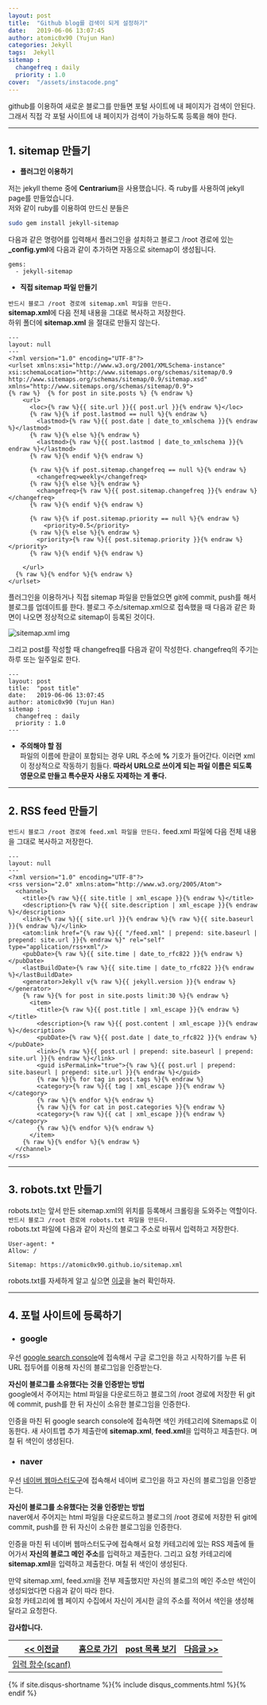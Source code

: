 ```yaml
---
layout: post
title:  "Github blog를 검색이 되게 설정하기"
date:   2019-06-06 13:07:45
author: atomic0x90 (Yujun Han)
categories: Jekyll
tags:  Jekyll
sitemap :
  changefreq : daily
  priority : 1.0
cover:  "/assets/instacode.png"
---
```


github를 이용하여 새로운 블로그를 만들면 포털 사이트에 내 페이지가 검색이 안된다. 
그래서 직접 각 포털 사이트에 내 페이지가 검색이 가능하도록 등록을 해야 한다.

---

## 1. sitemap 만들기

* **플러그인 이용하기**

저는 jekyll theme 중에 **Centrarium**을 사용했습니다. 
즉 ruby를 사용하여 jekyll page를 만들었습니다.  
저와 같이 ruby를 이용하여 만드신 분들은 
```bash
sudo gem install jekyll-sitemap
```

다음과 같은 명령어를 입력해서 플러그인을 설치하고 
블로그 /root 경로에 있는 **_config.yml**에 다음과 같이 추가하면 자동으로 sitemap이 생성됩니다.

```
gems:
  - jekyll-sitemap
```

* **직접 sitemap 파일 만들기**

`반드시 블로그 /root 경로에 sitemap.xml 파일을 만든다.`  
**sitemap.xml**에 다음 전체 내용을 그대로 복사하고 저장한다.  
하위 폴더에 **sitemap.xml** 을 절대로 만들지 않는다.

```
---
layout: null
---
<?xml version="1.0" encoding="UTF-8"?>
<urlset xmlns:xsi="http://www.w3.org/2001/XMLSchema-instance" xsi:schemaLocation="http://www.sitemaps.org/schemas/sitemap/0.9 http://www.sitemaps.org/schemas/sitemap/0.9/sitemap.xsd" xmlns="http://www.sitemaps.org/schemas/sitemap/0.9">
{% raw %}  {% for post in site.posts %} {% endraw %}
    <url>
      <loc>{% raw %}{{ site.url }}{{ post.url }}{% endraw %}</loc>
      {% raw %}{% if post.lastmod == null %}{% endraw %}
        <lastmod>{% raw %}{{ post.date | date_to_xmlschema }}{% endraw %}</lastmod>
      {% raw %}{% else %}{% endraw %}
        <lastmod>{% raw %}{{ post.lastmod | date_to_xmlschema }}{% endraw %}</lastmod>
      {% raw %}{% endif %}{% endraw %}

      {% raw %}{% if post.sitemap.changefreq == null %}{% endraw %}
        <changefreq>weekly</changefreq>
      {% raw %}{% else %}{% endraw %}
        <changefreq>{% raw %}{{ post.sitemap.changefreq }}{% endraw %}</changefreq>
      {% raw %}{% endif %}{% endraw %}

      {% raw %}{% if post.sitemap.priority == null %}{% endraw %}
          <priority>0.5</priority>
      {% raw %}{% else %}{% endraw %}
        <priority>{% raw %}{{ post.sitemap.priority }}{% endraw %}</priority>
      {% raw %}{% endif %}{% endraw %}

    </url>
  {% raw %}{% endfor %}{% endraw %}
</urlset>
```

플러그인을 이용하거나 직접 sitemap 파일을 만들었으면 git에 commit, push를 해서 블로그를 업데이트를 한다. 
블로그 주소/sitemap.xml으로 접속했을 때 다음과 같은 화면이 나오면 정상적으로 sitemap이 등록된 것이다.

<img src="{{site.baseurl}}/assets/post_img/Registration-github-blog-search-sitemap_img01.png" alt="sitemap.xml img" title="my sitemap.xml img">

그리고 post를 작성할 때 changefreq를 다음과 같이 작성한다. changefreq의 주기는 하루 또는 일주일로 한다. 
```
---
layout: post
title:  "post title"
date:   2019-06-06 13:07:45
author: atomic0x90 (Yujun Han)
sitemap :
  changefreq : daily
  priority : 1.0
---
```
* **주의해야 할 점**  
파일의 이름에 한글이 포함되는 경우 URL 주소에 **%** 기호가 들어간다. 이러면 xml이 정상적으로 작동하기 힘들다. 
**따라서 URL으로 쓰이게 되는 파일 이름은 되도록 영문으로 만들고 특수문자 사용도 자제하는 게 좋다.**



---

## 2. RSS feed 만들기

`반드시 블로그 /root 경로에 feed.xml 파일을 만든다.` feed.xml 파일에 다음 전체 내용을 그대로 복사하고 저장한다.

```
---
layout: null
---
<?xml version="1.0" encoding="UTF-8"?>
<rss version="2.0" xmlns:atom="http://www.w3.org/2005/Atom">
  <channel>
    <title>{% raw %}{{ site.title | xml_escape }}{% endraw %}</title>
    <description>{% raw %}{{ site.description | xml_escape }}{% endraw %}</description>
    <link>{% raw %}{{ site.url }}{% endraw %}{% raw %}{{ site.baseurl }}{% endraw %}/</link>
    <atom:link href="{% raw %}{{ "/feed.xml" | prepend: site.baseurl | prepend: site.url }}{% endraw %}" rel="self" type="application/rss+xml"/>
    <pubDate>{% raw %}{{ site.time | date_to_rfc822 }}{% endraw %}</pubDate>
    <lastBuildDate>{% raw %}{{ site.time | date_to_rfc822 }}{% endraw %}</lastBuildDate>
    <generator>Jekyll v{% raw %}{{ jekyll.version }}{% endraw %}</generator>
    {% raw %}{% for post in site.posts limit:30 %}{% endraw %}
      <item>
        <title>{% raw %}{{ post.title | xml_escape }}{% endraw %}</title>
        <description>{% raw %}{{ post.content | xml_escape }}{% endraw %}</description>
        <pubDate>{% raw %}{{ post.date | date_to_rfc822 }}{% endraw %}</pubDate>
        <link>{% raw %}{{ post.url | prepend: site.baseurl | prepend: site.url }}{% endraw %}</link>
        <guid isPermaLink="true">{% raw %}{{ post.url | prepend: site.baseurl | prepend: site.url }}{% endraw %}</guid>
        {% raw %}{% for tag in post.tags %}{% endraw %}
        <category>{% raw %}{{ tag | xml_escape }}{% endraw %}</category>
        {% raw %}{% endfor %}{% endraw %}
        {% raw %}{% for cat in post.categories %}{% endraw %}
        <category>{% raw %}{{ cat | xml_escape }}{% endraw %}</category>
        {% raw %}{% endfor %}{% endraw %}
      </item>
    {% raw %}{% endfor %}{% endraw %}
  </channel>
</rss>
```

---

## 3. robots.txt 만들기

robots.txt는 앞서 만든 sitemap.xml의 위치를 등록해서 크롤링을 도와주는 역할이다. 
`반드시 블로그 /root 경로에 robots.txt 파일을 만든다.`  
robots.txt 파일에 다음과 같이 자신의 블로그 주소로 바꿔서 입력하고 저장한다.

```
User-agent: *
Allow: /

Sitemap: https://atomic0x90.github.io/sitemap.xml
```

robots.txt를 자세하게 알고 싶으면 [이곳][0]을 눌러 확인하자.

---

## 4. 포털 사이트에 등록하기

* ### **google**

우선 [google search console][1]에 접속해서 구글 로그인을 하고 시작하기를 누른 뒤 
URL 접두어를 이용해 자신의 블로그임을 인증받는다.  

**자신이 블로그를 소유했다는 것을 인증받는 방법**  
google에서 주어지는 html 파일을 다운로드하고 블로그의 /root 경로에 저장한 뒤 
git에 commit, push를 한 뒤 자신이 소유한 블로그임을 인증한다.

인증을 마친 뒤 google search console에 접속하면 색인 카테고리에 Sitemaps로 이동한다. 
새 사이트맵 추가 제출란에 **sitemap.xml**, **feed.xml**을 입력하고 제출한다. 며칠 뒤 색인이 생성된다.


* ### **naver**

우선 [네이버 웹마스터도구][2]에 접속해서 네이버 로그인을 하고 자신의 블로그임을 인증받는다.

**자신이 블로그를 소유했다는 것을 인증받는 방법**  
naver에서 주어지는 html 파일을 다운로드하고 블로그의 /root 경로에 저장한 뒤 
git에 commit, push를 한 뒤 자신이 소유한 블로그임을 인증한다.

인증을 마친 뒤 네이버 웹마스터도구에 접속해서 요청 카테고리에 있는 RSS 제출에 들어가서 **자신의 블로그 메인 주소**를 입력하고 제출한다. 
그리고 요청 카테고리에 **sitemap.xml**을 입력하고 제출한다. 며칠 뒤 색인이 생성된다.

만약 sitemap.xml, feed.xml을 전부 제출했지만 자신의 블로그의 메인 주소만 색인이 생성되었다면 다음과 같이 따라 한다.  
요청 카테고리에 웹 페이지 수집에서 자신이 게시한 글의 주소를 적어서 색인을 생성해달라고 요청한다.





**감사합니다.**


[\<\< 이전글][5]	|[홈으로 가기][3]       |[post 목록 보기][4]    |[다음글 \>\>][6]
------			|:------:               |:------:               |------:
[입력 함수(scanf)][5]	|                       |                       |








[0]: https://developers.google.com/search/reference/robots_txt "google"
[1]: https://search.google.com/search-console/about?hl=ko&utm_source=wmx&utm_medium=wmx-welcome "google search console"
[2]: https://webmastertool.naver.com/ "naver webmaster"
[3]: https://atomic0x90.github.io/ "home"
[4]: https://atomic0x90.github.io/posts/ "posts"
[5]: https://atomic0x90.github.io/c-language/2019/06/05/scanf-format.html "입력 함수(scanf)"
[6]: https://atomic0x90.github.io/jekyll/2019/06/06/Registration-github-blog-search.html "현재 페이지"










{% if site.disqus-shortname %}{% include disqus_comments.html %}{% endif %}

